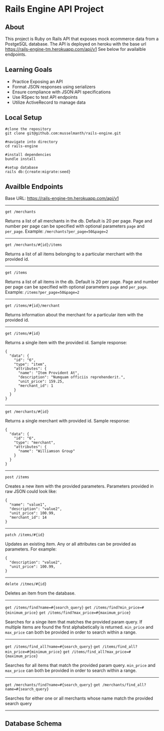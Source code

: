 # Rails Engine API Project

## About

This project is Ruby on Rails API that exposes mock ecommerce data from a PostgeSQL database.
The API is deployed on heroku with the base url https://rails-engine-tm.herokuapp.com/api/v1
See below for availalble endpoints.

## Learning Goals

- Practice Exposing an API
- Format JSON responses using serializers
- Ensure compliance with JSON:API specifications
- Use RSpec to test API endpoints
- Utilize ActiveRecord to manage data

## Local Setup

    #clone the repository
    git clone git@github.com:musselmanth/rails-engine.git

    #navigate into directory
    cd rails-engine

    #install dependencies
    bundle install

    #setup database
    rails db:{create:migrate:seed}

## Availble Endpoints

Base URL: https://rails-engine-tm.herokuapp.com/api/v1

---

`get /merchants`

Returns a list of all merchants in the db. Default is 20 per page. Page and number per page can be specified with optional parameters `page` and `per_page`. Example:
`/merchants?per_page=50&page=2`

---

`get /merchants/#{id}/items`

Returns a list of all items belonging to a particular merchant with the provided id.

---

`get /items`

Returns a list of all items in the db. Default is 20 per page. Page and number per page can be specified with optional parameters `page` and `per_page`. Example:
`/items?per_page=50&page=2`

---

`get /items/#{id}/merchant`

Returns information about the merchant for a particular item with the provided id.

---

`get /items/#{id}`

Returns a single item with the provided id. Sample response:

    {
      "data": {
        "id": "6",
        "type": "item",
        "attributes": {
          "name": "Item Provident At",
          "description": "Numquam officiis reprehenderit.",
          "unit_price": 159.25,
          "merchant_id": 1
        }
      }
    }

---

`get /merchants/#{id}`

Returns a single merchant with provided id. Sample response:

    {
      "data": {
        "id": "6",
        "type": "merchant",
        "attributes": {
          "name": "Williamson Group"
        }
      }
    }

---

`post /items`

Creates a new item with the provided parameters. Parameters provided in raw JSON could look like:

    {
      "name": "value1",
      "description": "value2",
      "unit_price": 100.99,
      "merchant_id": 14
    }

---

`patch /items/#{id}`

Updates an existing item. Any or all attributes can be provided as parameters. For example:

    {
      "description": "value2",
      "unit_price": 100.99,
    }

---

`delete /itmes/#{id}`

Deletes an item from the database.

---

`get /items/find?name=#{search_query}`
`get /items/find?min_price=#{minimum_price}`
`get /items/find?max_price=#{maximum_price}`

Searches for a singe item that matches the provided param query. If multiple items are found the first alphabetically is returned. `min_price` and `max_price` can both be provided in order to search within a range.

---

`get /items/find_all?name=#{search_query}`
`get /items/find_all?min_price=#{minimum_price}`
`get /items/find_all?max_price=#{maximum_price}`

Searches for all items that match the provided param query. `min_price` and `max_price` can both be provided in order to search within a range.

---

`get /merchants/find?name=#{search_query}`
`get /merchants/find_all?name=#{search_query}`

Searches for either one or all merchants whose name match the provided search query

---

## Database Schema
